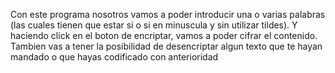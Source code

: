 Con este programa nosotros vamos a poder introducir una o varias palabras (las cuales tienen que estar si o si en minuscula y sin utilizar tildes).
Y haciendo click en el boton de encriptar, vamos a poder cifrar el contenido.
Tambien vas a tener la posibilidad de desencriptar algun texto que te hayan mandado o que hayas codificado con anterioridad
